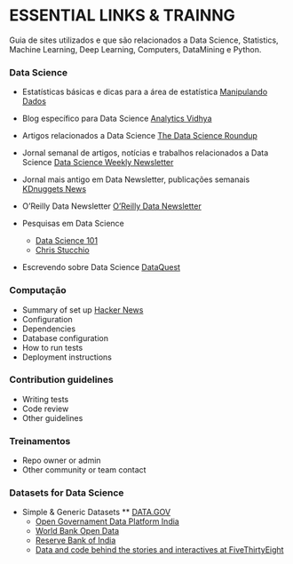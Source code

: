 # ESSENTIAL LINKS & TRAINNG  #

Guia de sites utilizados e que são relacionados a Data Science, Statistics, Machine Learning, Deep Learning, Computers, DataMining e Python.

### **Data Science** ###

* Estatísticas básicas e dicas para a área de estatística
[Manipulando Dados](http://manipulandodados.com.br/)

* Blog específico para Data Science
[Analytics Vidhya](https://www.analyticsvidhya.com/)

* Artigos relacionados a Data Science
[The Data Science Roundup](http://roundup.fishtownanalytics.com/)

* Jornal semanal de artigos, notícias e trabalhos relacionados a Data Science
[Data Science Weekly Newsletter](https://www.datascienceweekly.org/)

* Jornal mais antigo em Data Newsletter, publicações semanais
[KDnuggets News](http://www.kdnuggets.com/)

* O’Reilly Data Newsletter
[O’Reilly Data Newsletter](http://www.oreilly.com/data/newsletter.html)

* Pesquisas em Data Science
  * [Data Science 101](http://101.datascience.community/)
  * [Chris Stucchio](https://www.chrisstucchio.com/)

* Escrevendo sobre Data Science
[DataQuest](https://www.dataquest.io/blog/)


### **Computação** ###

* Summary of set up
[Hacker News](https://news.ycombinator.com/)
* Configuration
* Dependencies
* Database configuration
* How to run tests
* Deployment instructions

### Contribution guidelines ###

* Writing tests
* Code review
* Other guidelines

### Treinamentos ###

* Repo owner or admin
* Other community or team contact

### Datasets for Data Science

* Simple & Generic Datasets
  ** [DATA.GOV](https://www.data.gov/)
  * [Open Governament Data Platform India](https://data.gov.in/)
  * [World Bank Open Data](http://data.worldbank.org/)
  * [Reserve Bank of India](https://rbi.org.in/Scripts/Statistics.aspx)
  * [Data and code behind the stories and interactives at FiveThirtyEight](https://github.com/fivethirtyeight/data)